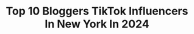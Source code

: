 ---
title: Top 10 Bloggers TikTok Influencers In New York In 2024
description: >-
  Find top bloggers TikTok influencers in New York in 2024. Most popular hashtags: #nyc #blogger #newyork #fyp.
platform: TikTok
hits: 10
text_top: See the top-rated TikTok accounts on inBeat.
text_bottom: Our search engine has 10 TikTok influencers like this in New York, United States for you to work with.
profiles:
  - username: "nytoanywhere"
    fullname: >-
      Lauren McGill
    bio: >-
      Travel blogger + Foodie New York & beyond 🌎🍕 ⬇️ Tulum Guide
    location: "United States"
    followers: 72100
    engagement: 701
    commentsToLikes: 0.050482
    id: ck8tpyq36qooc0j78w5vxy8ex
    verified: false
    hashtags: "#curacao, #mexico, #hotelsandresorts, #nyctravel"
  - username: "foamfromabove"
    fullname: >-
      F2A
    bio: >-
      #Nerf content, blasters, geek life, and random conte t here and there. he/him
    location: "United States"
    followers: 22400
    engagement: 993
    commentsToLikes: 0.052480
    id: ck9vcmg7tr8c60j78pa6x5yx4
    verified: false
    hashtags: "#nerfgunwar, #nerfnation, #toyfairlife, #nerfornothing"
  - username: "ariellelorre"
    fullname: >-
      Arielle Lorre
    bio: >-
      💖 WELLNESS STUFF 📸 IG ariellelorre 250k 🥰 🎙 The Blonde Files Podcast
    location: "United States"
    followers: 85000
    engagement: 561
    commentsToLikes: 0.016033
    id: ck8vxdlhyqro30j78o1uhdux8
    verified: true
    hashtags: "#healthyrecipes, #whatieatinaday, #whatieat, #healthyfood"
  - username: "byjessicaweiss"
    fullname: >-
      Jessica
    bio: >-
      Writer She/Her 24 I’m a blogger and I post NYC event coverage
    location: "United States"
    followers: 101100
    engagement: 1005
    commentsToLikes: 0.041986
    id: ck8j6d4ub980r0j78wkbrd817
    verified: false
    hashtags: "#tbt, #fashion, #fyp, #nyc"
  - username: "iammckenzierose"
    fullname: >-
      Re'gan Rae
    bio: >-
      Blogger Fashion|Beauty|Foolery I dress better on IG @IamMckenzieRose Shop Be
    location: "United States"
    followers: 33600
    engagement: 1297
    commentsToLikes: 0.119730
    id: ckbfb9z5h34jf0j23dyg6g3r4
    verified: false
    hashtags: "#fyp, #duet, #learnontiktok, #springlooks"
  - username: "zacharyburrabel"
    fullname: >-
      zacharyburrabel
    bio: >-
      Travel Blogger Actor “Carter from Miobi” Not financial advice God Bless
    location: "United States"
    followers: 803700
    engagement: 767
    commentsToLikes: 0.026544
    id: ck80nqx0oe1mr0j7858s709hn
    verified: false
    hashtags: "#travelhacks, #chase, #amex, #creditcards"
  - username: "kirabarbielife"
    fullname: >-
      Kira- Solo Travel Blogger
    bio: >-
      Want To Make Money While Traveling? Join Waitlist for Course ⬇️
    location: "United States"
    followers: 80500
    engagement: 786
    commentsToLikes: 0.066716
    id: ckcp2u1plbq290j234fbh0nxn
    verified: false
    hashtags: "#tiktoktravel, #newyorkcity, #fyptravel, #sandiego"
  - username: "toymom"
    fullname: >-
      Tiffany
    bio: >-
      I collect toys & I know things. #momlife #nevergrowup follow me on insta/YouTube
    location: "United States"
    followers: 29700
    engagement: 440
    commentsToLikes: 0.057715
    id: ck9gsxd36kb0v0j78e36pqy2d
    verified: false
    hashtags: "#stretchytoys, #asmr, #heroesofgoojitzu, #spacejamtoys"
  - username: "bycarlavianna"
    fullname: >-
      Carla Vianna
    bio: >-
      Brazilian-American based in Rio 🇧🇷🌴 travel with me • viaje comigo blog:
    location: "United States"
    followers: 22600
    engagement: 865
    commentsToLikes: 0.111371
    id: ckbwhzm0u31vf0j23dvajd7dn
    verified: false
    hashtags: "#views, #goodmorning, #island, #california"
  - username: "ofleatherandlace"
    fullname: >-
      Tina Lee
    bio: >-
      I’m Tina :) 440k+ on IG 📸 Self Taught, and now I’ll teach you!
    location: "United States"
    followers: 117600
    engagement: 854
    commentsToLikes: 0.010017
    id: ck95xvyjg7kal0j7830pfgfae
    verified: false
    hashtags: "#posingtips, #behindthescenes, #nyc, #poses"
---